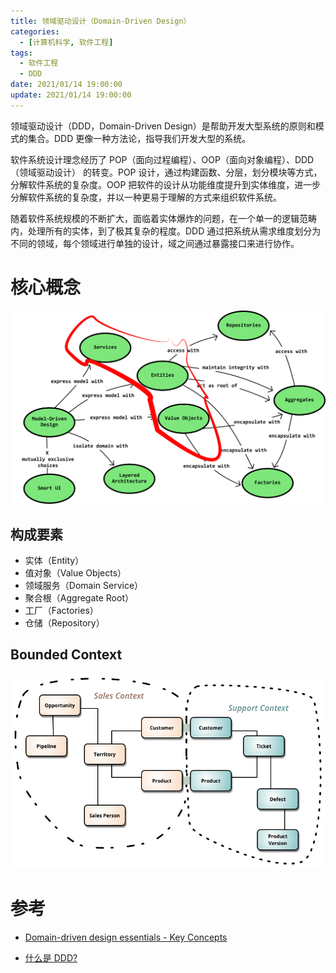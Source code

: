 ```yaml
---
title: 领域驱动设计（Domain-Driven Design）
categories: 
  - [计算机科学, 软件工程]
tags:
  - 软件工程
  - DDD
date: 2021/01/14 19:00:00
update: 2021/01/14 19:00:00
---
```


领域驱动设计（DDD，Domain-Driven Design）是帮助开发大型系统的原则和模式的集合。DDD 更像一种方法论，指导我们开发大型的系统。

软件系统设计理念经历了 POP（面向过程编程）、OOP（面向对象编程）、DDD（领域驱动设计） 的转变。POP 设计，通过构建函数、分层，划分模块等方式，分解软件系统的复杂度。OOP 把软件的设计从功能维度提升到实体维度，进一步分解软件系统的复杂度，并以一种更易于理解的方式来组织软件系统。

随着软件系统规模的不断扩大，面临着实体爆炸的问题，在一个单一的逻辑范畴内，处理所有的实体，到了极其复杂的程度。DDD 通过把系统从需求维度划分为不同的领域，每个领域进行单独的设计，域之间通过暴露接口来进行协作。

# 核心概念

![contexts](ddd/ddd-diagram-objects.png)

## 构成要素

- 实体（Entity）
- 值对象（Value Objects）
- 领域服务（Domain Service）
- 聚合根（Aggregate Root）
- 工厂（Factories）
- 仓储（Repository）

## Bounded Context

![contexts](ddd/contexts.png)

# 参考

- [Domain-driven design essentials - Key Concepts](https://penchev.com/posts/domain-driven-design-essentials/)

- [什么是 DDD?](https://www.cnblogs.com/zcqiand/p/13686640.html)